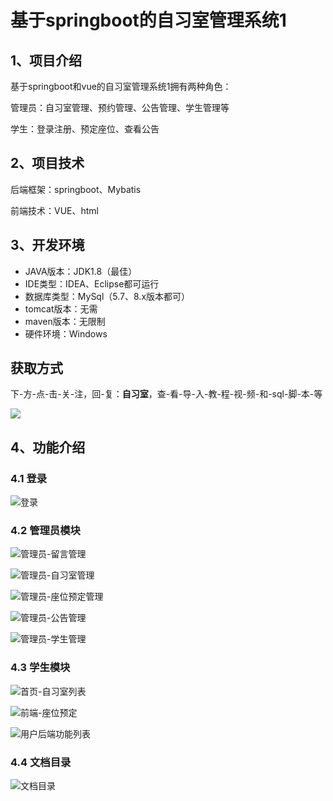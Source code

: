 # 基于springboot的自习室管理系统1



## 1、项目介绍

基于springboot和vue的自习室管理系统1拥有两种角色：

管理员：自习室管理、预约管理、公告管理、学生管理等

学生：登录注册、预定座位、查看公告

## 2、项目技术

后端框架：springboot、Mybatis

前端技术：VUE、html

## 3、开发环境

- JAVA版本：JDK1.8（最佳）
- IDE类型：IDEA、Eclipse都可运行
- 数据库类型：MySql（5.7、8.x版本都可） 
- tomcat版本：无需
- maven版本：无限制
- 硬件环境：Windows

## 获取方式
下-方-点-击-关-注，回-复：**自习室**，查-看-导-入-教-程-视-频-和-sql-脚-本-等

 ![](https://www.codeshop.fun/Typora-Images/202205281253739.png)
## 4、功能介绍

### 4.1 登录

![登录](https://www.codeshop.fun/Typora-Images/202402112051170.jpg)

### 4.2 管理员模块

![管理员-留言管理](https://www.codeshop.fun/Typora-Images/202402112053915.jpg)

![管理员-自习室管理](https://www.codeshop.fun/Typora-Images/202402112053964.jpg)

![管理员-座位预定管理](https://www.codeshop.fun/Typora-Images/202402112053936.jpg)

![管理员-公告管理](https://www.codeshop.fun/Typora-Images/202402112054923.jpg)

![管理员-学生管理](https://www.codeshop.fun/Typora-Images/202402112053981.jpg)


### 4.3 学生模块

![首页-自习室列表](https://www.codeshop.fun/Typora-Images/202402112054939.jpg)


![前端-座位预定](https://www.codeshop.fun/Typora-Images/202402112054160.jpg)

![用户后端功能列表](https://www.codeshop.fun/Typora-Images/202402112052417.jpg)

### 4.4 文档目录

![文档目录](https://www.codeshop.fun/Typora-Images/202403232237492.png)

